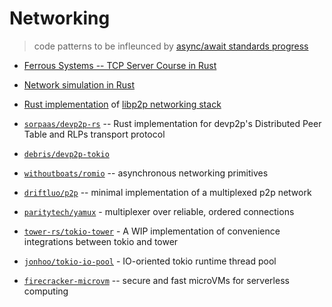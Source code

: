# Networking
> code patterns to be infleunced by [async/await standards progress](./notes.md)

* [Ferrous Systems -- TCP Server Course in Rust](https://github.com/ferrous-systems/rust-three-days-course)
* [Network simulation in Rust](https://github.com/canndrew/netsim)

* [Rust implementation](https://github.com/libp2p/rust-libp2p) of [libp2p networking stack](https://libp2p.io)
* [`sorpaas/devp2p-rs`](https://github.com/sorpaas/devp2p-rs) -- Rust implementation for devp2p's Distributed Peer Table and RLPs transport protocol
* [`debris/devp2p-tokio`](https://github.com/debris/devp2p-tokio)
* [`withoutboats/romio`](https://github.com/withoutboats/romio) -- asynchronous networking primitives
* [`driftluo/p2p`](https://github.com/driftluo/p2p) -- minimal implementation of a multiplexed p2p network
* [`paritytech/yamux`](https://github.com/paritytech/yamux) - multiplexer over reliable, ordered connections


* [`tower-rs/tokio-tower`](https://github.com/tower-rs/tokio-tower) - A WIP implementation of convenience integrations between tokio and tower
* [`jonhoo/tokio-io-pool`](https://github.com/jonhoo/tokio-io-pool) - IO-oriented tokio runtime thread pool

* [`firecracker-microvm`](https://github.com/firecracker-microvm/firecracker) -- secure and fast microVMs for serverless computing